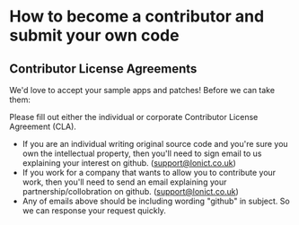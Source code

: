 # How to become a contributor and submit your own code

## Contributor License Agreements

We'd love to accept your sample apps and patches! Before we can take them:

Please fill out either the individual or corporate Contributor License Agreement (CLA).

  * If you are an individual writing original source code and you're sure you
    own the intellectual property, then you'll need to sign email to us explaining your 
	interest on github. (support@lonict.co.uk)
  * If you work for a company that wants to allow you to contribute your work,
    then you'll need to send an email explaining your partnership/collobration on github. 
	(support@lonict.co.uk)
  * Any of emails above should be including wording "github" in subject. So we can response
	your request quickly.